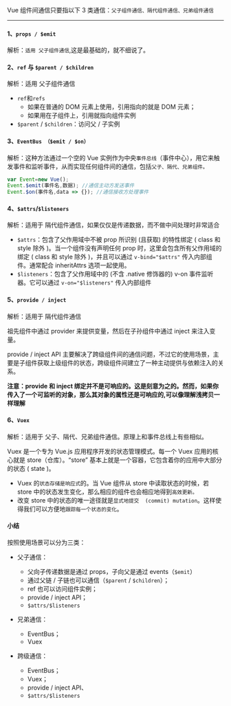 Vue 组件间通信只要指以下 3 类通信：`父子组件通信、隔代组件通信、兄弟组件通信`

---------------

#### 1、**`props / $emit`**

解析：`适用 父子组件通信`,这是最基础的，就不细说了。

#### 2、**`ref` 与 `$parent / $children`**

解析：适用 父子组件通信

- `ref`和`refs`
  - 如果在普通的 DOM 元素上使用，引用指向的就是 DOM 元素；
  - 如果用在子组件上，引用就指向组件实例
- `$parent` / `$children`：访问父 / 子实例

#### 3、**`EventBus （$emit / $on）`**

解析：这种方法通过一个空的 Vue 实例作为中央`事件总线`（事件中心），用它来触发事件和监听事件，从而实现任何组件间的通信，包括`父子、隔代、兄弟组件。`

```js
var Event=new Vue();
Event.$emit(事件名,数据); //通信主动方发送事件
Event.$on(事件名,data => {}); //通信接收方处理事件
```

#### 4、**`$attrs`/`$listeners`**

解析：适用于 隔代组件通信，如果仅仅是传递数据，而不做中间处理时非常适合

- `$attrs`：包含了父作用域中不被 prop 所识别 (且获取) 的特性绑定 ( class 和 style 除外 )。当一个组件没有声明任何 prop 时，这里会包含所有父作用域的绑定 ( class 和 style 除外 )，并且可以通过 `v-bind="$attrs"` 传入内部组件。通常配合 inheritAttrs 选项一起使用。
- `$listeners`：包含了父作用域中的 (不含 .native 修饰器的)  v-on 事件监听器。它可以通过 `v-on="$listeners"` 传入内部组件

#### 5、**`provide / inject`**

解析：适用于 隔代组件通信

祖先组件中通过 provider 来提供变量，然后在子孙组件中通过 inject 来注入变量。

 provide / inject API 主要解决了跨级组件间的通信问题，不过它的使用场景，主要是子组件获取上级组件的状态，跨级组件间建立了一种主动提供与依赖注入的关系。

**注意：provide 和 inject 绑定并不是可响应的。这是刻意为之的。然而，如果你传入了一个可监听的对象，那么其对象的属性还是可响应的,可以像理解浅拷贝一样理解**

#### 6、**`Vuex`**

解析：适用于 父子、隔代、兄弟组件通信。原理上和事件总线上有些相似。

Vuex 是一个专为 Vue.js 应用程序开发的状态管理模式。每一个 Vuex 应用的核心就是 store（仓库）。“store” 基本上就是一个容器，它包含着你的应用中大部分的状态 ( state )。

- Vuex 的`状态存储是响应式`的。当 Vue 组件从 store 中读取状态的时候，若 store 中的状态发生变化，那么相应的组件也会相应地得到`高效更新。`
- 改变 store 中的状态的唯一途径就是`显式地提交  (commit) mutation`。这样使得我们可以方便地`跟踪每一个状态的变化`。

#### 小结

按照使用场景可以分为三类：

- 父子通信：	
  - 父向子传递数据是通过 props，子向父是通过 events（`$emit`）
  - 通过父链 / 子链也可以通信（`$parent` / `$children`）；
  - ref 也可以访问组件实例；
  - provide / inject API；
  - `$attrs/$listeners`

- 兄弟通信：
  - EventBus；
  - Vuex

- 跨级通信：
  - EventBus；
  - Vuex；
  - provide / inject API、
  - `$attrs/$listeners`